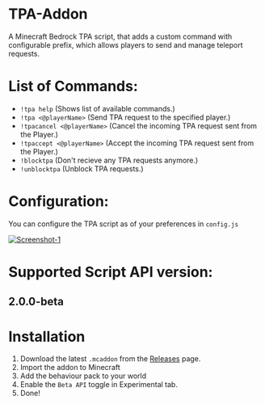 # TPA-Addon
A Minecraft Bedrock TPA script, that adds a custom command with configurable prefix, which allows players to send and manage teleport requests. 

# List of Commands:
- `!tpa help` (Shows list of available commands.)
- `!tpa <@playerName>` (Send TPA request to the specified player.)
- `!tpacancel <@playerName>` (Cancel the incoming TPA request sent from the Player.)
- `!tpaccept <@playerName>` (Accept the incoming TPA request sent from the Player.)
- `!blocktpa` (Don't recieve any TPA requests anymore.)
- `!unblocktpa` (Unblock TPA requests.)

# Configuration:
You can configure the TPA script as of your preferences in `config.js`

<a href="https://ibb.co.com/gbKZpP2C"><img src="https://i.ibb.co.com/zWvVY7Mw/Screenshot-1.png" alt="Screenshot-1" border="0" /></a>

# Supported Script API version:
## 2.0.0-beta

# Installation
1. Download the latest `.mcaddon` from the [Releases](https://github.com/IMvampireXD/TPA-Addon/releases/) page.
2. Import the addon to Minecraft
3. Add the behaviour pack to your world
4. Enable the `Beta API` toggle in Experimental tab.
5. Done!
